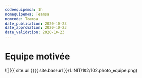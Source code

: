 ```yaml
---
codeequipemoa: 1h
nomequipemoa: Teamsa
nomcode: Teamsa
date_publication: 2020-10-23
date_approbation: 2020-10-23
date_validation: 2020-10-23
---
```


# Equipe motivée

![]({{ site.url }}{{ site.baseurl }}/1.INIT/102/102.photo_equipe.png)
